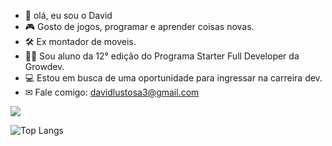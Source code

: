 
- 👋 olá, eu sou o David
- 🎮 Gosto de jogos, programar e aprender coisas novas.
- 🛠  Ex montador de moveis.
- 👨‍🎓  Sou aluno da 12° edição do Programa Starter Full Developer da Growdev.  
- 💻 Estou em busca de uma oportunidade para ingressar na carreira dev.
- ✉ Fale comigo: davidlustosa3@gmail.com


<img align="center" src="https://github-readme-activity-graph.vercel.app/graph?username=David-Chavier&theme=tokyo-night&hide_border=true&show_icons=true&custom_title=Grafico%20de%20Contribuicao" />

![Top Langs](https://github-readme-stats.vercel.app/api/top-langs/?username=David-Chavier&layout=donut)



